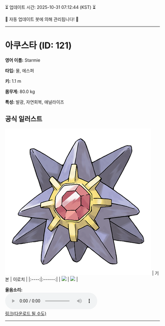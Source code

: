 
⏳ 업데이트 시간: 2025-10-31 07:12:44 (KST) ⏳

🤖 자동 업데이트 봇에 의해 관리됩니다! 🤖

---

# 아쿠스타 (ID: 121)
**영어 이름:** Starmie

**타입:** 물, 에스퍼

**키:** 1.1 m

**몸무게:** 80.0 kg

**특성:** 발광, 자연회복, 애널라이즈

## 공식 일러스트
![](https://raw.githubusercontent.com/PokeAPI/sprites/master/sprites/pokemon/other/official-artwork/121.png)
| 기본 | 이로치 |
|:----:|:------:|
| <img src="http://play.pokemonshowdown.com/sprites/ani/starmie.gif" width="200"> | <img src="http://play.pokemonshowdown.com/sprites/ani-shiny/starmie.gif" width="200"> |

**울음소리:**<br><audio controls src="https://raw.githubusercontent.com/PokeAPI/cries/main/cries/pokemon/latest/121.ogg"></audio><br> [링크(다운로드 될 수도)](https://raw.githubusercontent.com/PokeAPI/cries/main/cries/pokemon/latest/121.ogg)


---
